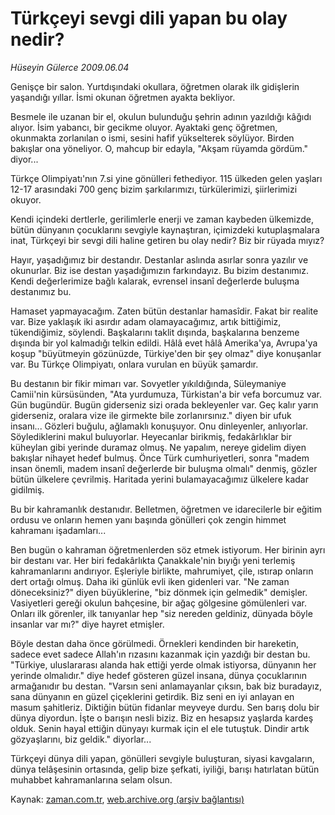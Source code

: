 # Türkçeyi sevgi dili yapan bu olay nedir?

*Hüseyin Gülerce 2009.06.04*

<tr><td class="metin" colspan="2" style="padding-top: 20px; padding-left: 5px; padding-right: 10px;">Genişçe bir salon. Yurtdışındaki okullara, öğretmen olarak ilk gidişlerin yaşandığı yıllar. İsmi okunan öğretmen ayakta bekliyor.</td></tr><tr><td class="metin" colspan="2" style="padding-top: 20px; padding-left: 5px; padding-right: 10px;"><p>Besmele ile uzanan bir el, okulun bulunduğu şehrin adının yazıldığı kâğıdı alıyor. İsim yabancı, bir gecikme oluyor. Ayaktaki genç öğretmen, okunmakta zorlanılan o ismi, sesini hafif yükselterek söylüyor. Birden bakışlar ona yöneliyor. O, mahcup bir edayla, "Akşam rüyamda gördüm." diyor...
<p>Türkçe Olimpiyatı'nın 7.si yine gönülleri fethediyor. 115 ülkeden gelen yaşları 12-17 arasındaki 700 genç bizim şarkılarımızı, türkülerimizi, şiirlerimizi okuyor.
<p>Kendi içindeki dertlerle, gerilimlerle enerji ve zaman kaybeden ülkemizde, bütün dünyanın çocuklarını sevgiyle kaynaştıran, içimizdeki kutuplaşmalara inat, Türkçeyi bir sevgi dili haline getiren bu olay nedir? Biz bir rüyada mıyız?
<p>Hayır, yaşadığımız bir destandır. Destanlar aslında asırlar sonra yazılır ve okunurlar. Biz ise destan yaşadığımızın farkındayız. Bu bizim destanımız. Kendi değerlerimize bağlı kalarak, evrensel insanî değerlerde buluşma destanımız bu.
<p>Hamaset yapmayacağım. Zaten bütün destanlar hamasîdir. Fakat bir realite var. Bize yaklaşık iki asırdır adam olamayacağımız, artık bittiğimiz, tükendiğimiz, söylendi. Başkalarını taklit dışında, başkalarına benzeme dışında bir yol kalmadığı telkin edildi. Hâlâ evet hâlâ Amerika'ya, Avrupa'ya koşup "büyütmeyin gözünüzde, Türkiye'den bir şey olmaz" diye konuşanlar var. Bu Türkçe Olimpiyatı, onlara vurulan en büyük şamardır.
<p>Bu destanın bir fikir mimarı var. Sovyetler yıkıldığında, Süleymaniye Camii'nin kürsüsünden, "Ata yurdumuza, Türkistan'a bir vefa borcumuz var. Gün bugündür. Bugün giderseniz sizi orada bekleyenler var. Geç kalır yarın giderseniz, oralara vize ile girmekte bile zorlanırsınız." diyen bir ufuk insanı... Gözleri buğulu, ağlamaklı konuşuyor. Onu dinleyenler, anlıyorlar. Söylediklerini makul buluyorlar. Heyecanlar birikmiş, fedakârlıklar bir küheylan gibi yerinde duramaz olmuş. Ne yapalım, nereye gidelim diyen bakışlar nihayet hedef bulmuş. Önce Türk cumhuriyetleri, sonra "madem insan önemli, madem insanî değerlerde bir buluşma olmalı" denmiş, gözler bütün ülkelere çevrilmiş. Haritada yerini bulamayacağımız ülkelere kadar gidilmiş.
<p>Bu bir kahramanlık destanıdır. Belletmen, öğretmen ve idarecilerle bir eğitim ordusu ve onların hemen yanı başında gönülleri çok zengin himmet kahramanı işadamları...
<p>Ben bugün o kahraman öğretmenlerden söz etmek istiyorum. Her birinin ayrı bir destanı var. Her biri fedakârlıkta Çanakkale'nin bıyığı yeni terlemiş kahramanlarını andırıyor. Eşleriyle birlikte, mahrumiyet, çile, ıstırap onların dert ortağı olmuş. Daha iki günlük evli iken gidenleri var. "Ne zaman döneceksiniz?" diyen büyüklerine, "biz dönmek için gelmedik" demişler. Vasiyetleri gereği okulun bahçesine, bir ağaç gölgesine gömülenleri var. Onları ilk görenler, ilk tanıyanlar hep "siz nereden geldiniz, dünyada böyle insanlar var mı?" diye hayret etmişler.
<p>Böyle destan daha önce görülmedi. Örnekleri kendinden bir hareketin, sadece evet sadece Allah'ın rızasını kazanmak için yazdığı bir destan bu. "Türkiye, uluslararası alanda hak ettiği yerde olmak istiyorsa, dünyanın her yerinde olmalıdır." diye hedef gösteren güzel insana, dünya çocuklarının armağanıdır bu destan. "Varsın seni anlamayanlar çıksın, bak biz buradayız, sana dünyanın en güzel çiçeklerini getirdik. Biz seni en iyi anlayan en masum şahitleriz. Diktiğin bütün fidanlar meyveye durdu. Sen barış dolu bir dünya diyordun. İşte o barışın nesli biziz. Biz en hesapsız yaşlarda kardeş olduk. Senin hayal ettiğin dünyayı kurmak için el ele tutuştuk. Dindir artık gözyaşlarını, biz geldik." diyorlar...
<p>Türkçeyi dünya dili yapan, gönülleri sevgiyle buluşturan, siyasi kavgaların, dünya telâşesinin ortasında, gelip bize şefkati, iyiliği, barışı hatırlatan bütün muhabbet kahramanlarına selam olsun. <br/></p></p></p></p></p></p></p></p></p></p></td></tr>

Kaynak: [zaman.com.tr](http://zaman.com.tr/yazar.do?yazino=854908), [web.archive.org (arşiv bağlantısı)](http://web.archive.org/web/20090615080841/http://www.zaman.com.tr:80/yazar.do?yazino=854908)
